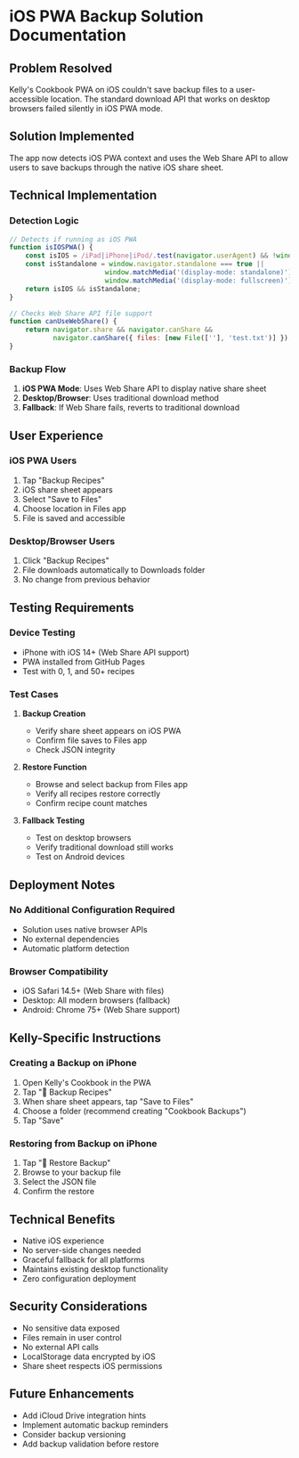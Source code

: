 # iOS PWA Backup Solution Documentation

## Problem Resolved
Kelly's Cookbook PWA on iOS couldn't save backup files to a user-accessible location. The standard download API that works on desktop browsers failed silently in iOS PWA mode.

## Solution Implemented
The app now detects iOS PWA context and uses the Web Share API to allow users to save backups through the native iOS share sheet.

## Technical Implementation

### Detection Logic
```javascript
// Detects if running as iOS PWA
function isIOSPWA() {
    const isIOS = /iPad|iPhone|iPod/.test(navigator.userAgent) && !window.MSStream;
    const isStandalone = window.navigator.standalone === true || 
                        window.matchMedia('(display-mode: standalone)').matches ||
                        window.matchMedia('(display-mode: fullscreen)').matches;
    return isIOS && isStandalone;
}

// Checks Web Share API file support
function canUseWebShare() {
    return navigator.share && navigator.canShare && 
           navigator.canShare({ files: [new File([''], 'test.txt')] });
}
```

### Backup Flow
1. **iOS PWA Mode**: Uses Web Share API to display native share sheet
2. **Desktop/Browser**: Uses traditional download method
3. **Fallback**: If Web Share fails, reverts to traditional download

## User Experience

### iOS PWA Users
1. Tap "Backup Recipes"
2. iOS share sheet appears
3. Select "Save to Files"
4. Choose location in Files app
5. File is saved and accessible

### Desktop/Browser Users
1. Click "Backup Recipes"
2. File downloads automatically to Downloads folder
3. No change from previous behavior

## Testing Requirements

### Device Testing
- iPhone with iOS 14+ (Web Share API support)
- PWA installed from GitHub Pages
- Test with 0, 1, and 50+ recipes

### Test Cases
1. **Backup Creation**
   - Verify share sheet appears on iOS PWA
   - Confirm file saves to Files app
   - Check JSON integrity

2. **Restore Function**
   - Browse and select backup from Files app
   - Verify all recipes restore correctly
   - Confirm recipe count matches

3. **Fallback Testing**
   - Test on desktop browsers
   - Verify traditional download still works
   - Test on Android devices

## Deployment Notes

### No Additional Configuration Required
- Solution uses native browser APIs
- No external dependencies
- Automatic platform detection

### Browser Compatibility
- iOS Safari 14.5+ (Web Share with files)
- Desktop: All modern browsers (fallback)
- Android: Chrome 75+ (Web Share support)

## Kelly-Specific Instructions

### Creating a Backup on iPhone
1. Open Kelly's Cookbook in the PWA
2. Tap "💾 Backup Recipes"
3. When share sheet appears, tap "Save to Files"
4. Choose a folder (recommend creating "Cookbook Backups")
5. Tap "Save"

### Restoring from Backup on iPhone
1. Tap "📂 Restore Backup"
2. Browse to your backup file
3. Select the JSON file
4. Confirm the restore

## Technical Benefits
- Native iOS experience
- No server-side changes needed
- Graceful fallback for all platforms
- Maintains existing desktop functionality
- Zero configuration deployment

## Security Considerations
- No sensitive data exposed
- Files remain in user control
- No external API calls
- LocalStorage data encrypted by iOS
- Share sheet respects iOS permissions

## Future Enhancements
- Add iCloud Drive integration hints
- Implement automatic backup reminders
- Consider backup versioning
- Add backup validation before restore